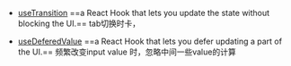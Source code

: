 - [useTransition](https://react.dev/reference/react/useTransition)
==a React Hook that lets you update the state without blocking the UI.== 
tab切换时卡，

- [useDeferedValue](https://react.dev/reference/react/useDeferredValue)
==a React Hook that lets you defer updating a part of the UI.==
频繁改变input value 时，忽略中间一些value的计算